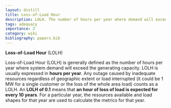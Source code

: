 ```yaml
---
layout: distill
title: Loss-of-Load Hour
description: LOLH. The number of hours per year where demand will exceed the generating capacity.
tags: adequacy
importance: 2
category: wiki
bibliography: papers.bib
---
```


**Loss-of-Load Hour** (LOLH) <d-cite key="nerc2013probabilistic"></d-cite>

Loss-of-Load Hour (LOLH) is generally defined as the number of hours per year where system demand will exceed the generating capacity.
LOLH is usually expressed in **hours per year**.
Any outage caused by inadequate resources regardless of geographic extent or load interrupted (it could be 1 MW for a single customer or the loss of the whole area load) counts as a LOLH.
An **LOLH of 0.1** means that **an hour of loss of load is expected for every 10 years**.
For a particular year, the resources available and load shapes for that year are used to calculate the metrics for that year.
